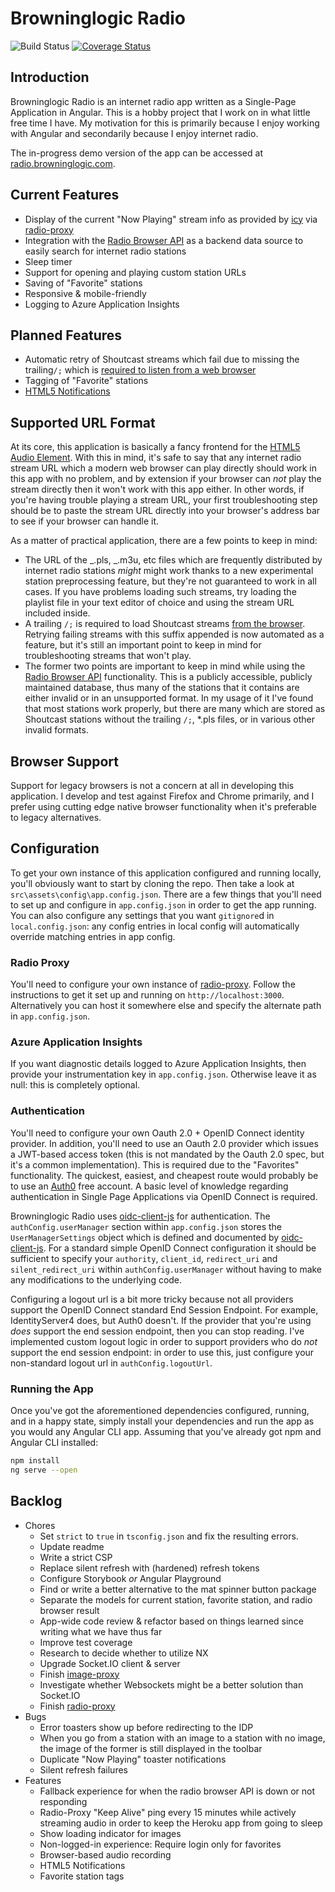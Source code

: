 # Browninglogic Radio

![Build Status](https://github.com/pfbrowning/ng-radio/workflows/Angular%20CI/badge.svg)
[![Coverage Status](https://coveralls.io/repos/github/pfbrowning/ng-radio/badge.svg?branch=master)](https://coveralls.io/github/pfbrowning/ng-radio?branch=master)

## Introduction

Browninglogic Radio is an internet radio app written as a Single-Page Application in Angular. This is a hobby project that I work on in what little free time I have. My motivation for this is primarily because I enjoy working with Angular and secondarily because I enjoy internet radio.

The in-progress demo version of the app can be accessed at [radio.browninglogic.com](https://radio.browninglogic.com).

## Current Features

-   Display of the current "Now Playing" stream info as provided by [icy](https://www.npmjs.com/package/icy) via [radio-proxy](https://github.com/pfbrowning/radio-proxy)
-   Integration with the [Radio Browser API](https://de1.api.radio-browser.info/) as a backend data source to easily search for internet radio stations
-   Sleep timer
-   Support for opening and playing custom station URLs
-   Saving of "Favorite" stations
-   Responsive & mobile-friendly
-   Logging to Azure Application Insights

## Planned Features

-   Automatic retry of Shoutcast streams which fail due to missing the trailing`/;` which is [required to listen from a web browser](https://stackoverflow.com/a/1759607)
-   Tagging of "Favorite" stations
-   [HTML5 Notifications](https://developer.mozilla.org/en-US/docs/Web/API/notification)

## Supported URL Format

At its core, this application is basically a fancy frontend for the [HTML5 Audio Element](https://developer.mozilla.org/en-US/docs/Web/HTML/Element/audio). With this in mind, it's safe to say that any internet radio stream URL which a modern web browser can play directly should work in this app with no problem, and by extension if your browser can _not_ play the stream directly then it won't work with this app either. In other words, if you're having trouble playing a stream URL, your first troubleshooting step should be to paste the stream URL directly into your browser's address bar to see if your browser can handle it.

As a matter of practical application, there are a few points to keep in mind:

-   The URL of the _.pls, _.m3u, etc files which are frequently distributed by internet radio stations _might_ might work thanks to a new experimental station preprocessing feature, but they're not guaranteed to work in all cases. If you have problems loading such streams, try loading the playlist file in your text editor of choice and using the stream URL included inside.
-   A trailing `/;` is required to load Shoutcast streams [from the browser](https://stackoverflow.com/a/1759607). Retrying failing streams with this suffix appended is now automated as a feature, but it's still an important point to keep in mind for troubleshooting streams that won't play.
-   The former two points are important to keep in mind while using the [Radio Browser API](http://www.radio-browser.info) functionality. This is a publicly accessible, publicly maintained database, thus many of the stations that it contains are either invalid or in an unsupported format. In my usage of it I've found that most stations work properly, but there are many which are stored as Shoutcast stations without the trailing `/;`, \*.pls files, or in various other invalid formats.

## Browser Support

Support for legacy browsers is not a concern at all in developing this application. I develop and test against Firefox and Chrome primarily, and I prefer using cutting edge native browser functionality when it's preferable to legacy alternatives.

## Configuration

To get your own instance of this application configured and running locally, you'll obviously want to start by cloning the repo. Then take a look at `src\assets\config\app.config.json`. There are a few things that you'll need to set up and configure in `app.config.json` in order to get the app running. You can also configure any settings that you want `gitignore`d in `local.config.json`: any config entries in local config will automatically override matching entries in app config.

### Radio Proxy

You'll need to configure your own instance of [radio-proxy](https://github.com/pfbrowning/radio-proxy). Follow the instructions to get it set up and running on `http://localhost:3000`. Alternatively you can host it somewhere else and specify the alternate path in `app.config.json`.

### Azure Application Insights

If you want diagnostic details logged to Azure Application Insights, then provide your instrumentation key in `app.config.json`. Otherwise leave it as null: this is completely optional.

### Authentication

You'll need to configure your own Oauth 2.0 + OpenID Connect identity provider. In addition, you'll need to use an Oauth 2.0 provider which issues a JWT-based access token (this is not mandated by the Oauth 2.0 spec, but it's a common implementation). This is required due to the "Favorites" functionality. The quickest, easiest, and cheapest route would probably be to use an [Auth0](https://auth0.com/) free account. A basic level of knowledge regarding authentication in Single Page Applications via OpenID Connect is required.

Browninglogic Radio uses [oidc-client-js](https://github.com/IdentityModel/oidc-client-js) for authentication. The `authConfig.userManager` section within `app.config.json` stores the `UserManagerSettings` object which is defined and documented by [oidc-client-js](https://github.com/IdentityModel/oidc-client-js/wiki). For a standard simple OpenID Connect configuration it should be sufficient to specify your `authority`, `client_id`, `redirect_uri` and `silent_redirect_uri` within `authConfig.userManager` without having to make any modifications to the underlying code.

Configuring a logout url is a bit more tricky because not all providers support the OpenID Connect standard End Session Endpoint. For example, IdentityServer4 does, but Auth0 doesn't. If the provider that you're using _does_ support the end session endpoint, then you can stop reading. I've implemented custom logout logic in order to support providers who do _not_ support the end session endpoint: in order to use this, just configure your non-standard logout url in `authConfig.logoutUrl`.

### Running the App

Once you've got the aforementioned dependencies configured, running, and in a happy state, simply install your dependencies and run the app as you would any Angular CLI app. Assuming that you've already got npm and Angular CLI installed:

```bash
npm install
ng serve --open
```

## Backlog

-   Chores
    -   Set `strict` to `true` in `tsconfig.json` and fix the resulting errors.
    -   Update readme
    -   Write a strict CSP
    -   Replace silent refresh with (hardened) refresh tokens
    -   Configure Storybook _or_ Angular Playground
    -   Find or write a better alternative to the mat spinner button package
    -   Separate the models for current station, favorite station, and radio browser result
    -   App-wide code review & refactor based on things learned since writing what we have thus far
    -   Improve test coverage
    -   Research to decide whether to utilize NX
    -   Upgrade Socket.IO client & server
    -   Finish [image-proxy](https://github.com/pfbrowning/image-proxy)
    -   Investigate whether Websockets might be a better solution than Socket.IO
    -   Finish [radio-proxy](https://github.com/pfbrowning/radio-proxy)
-   Bugs
    -   Error toasters show up before redirecting to the IDP
    -   When you go from a station with an image to a station with no image, the image of the former is still displayed in the toolbar
    -   Duplicate "Now Playing" toaster notifications
    -   Silent refresh failures
-   Features
    -   Fallback experience for when the radio browser API is down or not responding
    -   Radio-Proxy "Keep Alive" ping every 15 minutes while actively streaming audio in order to keep the Heroku app from going to sleep
    -   Show loading indicator for images
    -   Non-logged-in experience: Require login only for favorites
    -   Browser-based audio recording
    -   HTML5 Notifications
    -   Favorite station tags

